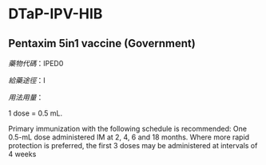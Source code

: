 # DTaP-IPV-HIB

## Pentaxim 5in1 vaccine (Government)

*藥物代碼*：IPED0

*給藥途徑*：I

*用法用量*：

1 dose = 0.5 mL.

Primary immunization with the following schedule is recommended: One 0.5-mL dose administered IM at 2, 4, 6 and 18 months. Where more rapid protection is preferred, the first 3 doses may be administered at intervals of 4 weeks

